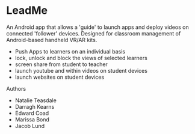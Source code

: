 # LeadMe

An Android app that allows a 'guide' to launch apps and deploy videos on connected 'follower' devices. Designed for classroom management of Android-based handheld VR/AR kits.
* Push Apps to learners on an individual basis
* lock, unlock and block the views of selected learners
* screen share from student to teacher
* launch youtube and within videos on student devices
* launch websites on student devices






Authors
* Natalie Teasdale
* Darragh Kearns
* Edward Coad
* Marissa Bond
* Jacob Lund
